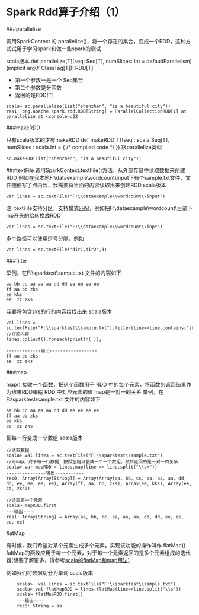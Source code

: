 # Spark Rdd算子介绍（1）


###parallelize

调用SparkContext 的 parallelize()，将一个存在的集合，变成一个RDD，这种方式试用于学习spark和做一些spark的测试

scala版本
def parallelize[T](seq: Seq[T], numSlices: Int = defaultParallelism)(implicit arg0: ClassTag[T]): RDD[T]
- 第一个参数一是一个 Seq集合
- 第二个参数是分区数
- 返回的是RDD[T]

```
scala> sc.parallelize(List("shenzhen", "is a beautiful city"))
res1: org.apache.spark.rdd.RDD[String] = ParallelCollectionRDD[1] at parallelize at <console>:22
```

###makeRDD

只有scala版本的才有makeRDD
def makeRDD[T](seq : scala.Seq[T], numSlices : scala.Int = { /* compiled code */ })
跟parallelize类似

```
sc.makeRDD(List("shenzhen", "is a beautiful city"))
```

###textFile
调用SparkContext.textFile()方法，从外部存储中读取数据来创建 RDD
例如在我本地F:\dataexample\wordcount\input下有个sample.txt文件，文件随便写了点内容，我需要将里面的内容读取出来创建RDD
scala版本

```
var lines = sc.textFile("F:\\dataexample\\wordcount\\input") 
```

注: textFile支持分区，支持模式匹配，例如把F:\dataexample\wordcount\目录下inp开头的给转换成RDD

	var lines = sc.textFile("F:\\dataexample\\wordcount\\inp*")

多个路径可以使用逗号分隔，例如

	var lines = sc.textFile("dir1,dir2",3)


###filter

举例，在F:\sparktest\sample.txt 文件的内容如下

```
aa bb cc aa aa aa dd dd ee ee ee ee 
ff aa bb zks
ee kks
ee  zz zks
```
我要将包含zks的行的内容给找出来
scala版本

    val lines = sc.textFile("F:\\sparktest\\sample.txt").filter(line=>line.contains("zks"))
    //打印内容
    lines.collect().foreach(println(_));

```
-------------输出------------------
ff aa bb zks
ee  zz zks
```

###map

map() 接收一个函数，把这个函数用于 RDD 中的每个元素，将函数的返回结果作为结果RDD编程 
RDD 中对应元素的值 map是一对一的关系
举例，在F:\sparktest\sample.txt 文件的内容如下

```
aa bb cc aa aa aa dd dd ee ee ee ee 
ff aa bb zks
ee kks
ee  zz zks
```
把每一行变成一个数组
scala版本

```
//读取数据
scala> val lines = sc.textFile("F:\\sparktest\\sample.txt")
//用map，对于每一行数据，按照空格分割成一个一个数组，然后返回的是一对一的关系
scala> var mapRDD = lines.map(line => line.split("\\s+"))
---------------输出-----------
res0: Array[Array[String]] = Array(Array(aa, bb, cc, aa, aa, aa, dd, dd, ee, ee, ee, ee), Array(ff, aa, bb, zks), Array(ee, kks), Array(ee, zz, zks))

//读取第一个元素
scala> mapRDD.first
---输出----
res1: Array[String] = Array(aa, bb, cc, aa, aa, aa, dd, dd, ee, ee, ee, ee)

```

flatMap

有时候，我们希望对某个元素生成多个元素，实现该功能的操作叫作 flatMap()
faltMap的函数应用于每一个元素，对于每一个元素返回的是多个元素组成的迭代器(想要了解更多，请参考[scala的flatMap和map用法)](https://blog.csdn.net/t1dmzks/article/details/69858060#t23)

例如我们将数据切分为单词
scala版本

```
    scala>  val lines = sc.textFile("F:\\sparktest\\sample.txt")
    scala> val flatMapRDD = lines.flatMap(line=>line.split("\\s"))
    scala> flatMapRDD.first() 
	---输出----
	res0: String = aa

```
<!--
create time: 2018-03-31 11:09:44
Author: Alfred

This file is created by Marboo<http://marboo.io> template file $MARBOO_HOME/.media/starts/default.md
本文件由 Marboo<http://marboo.io> 模板文件 $MARBOO_HOME/.media/starts/default.md 创建
-->

